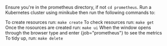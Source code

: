 
Ensure you're in the prometheus directory, if not ```cd prometheus```.
Run a Kubernetes cluster using minikube then run the following commands to:

To create resources run:
```make create```
To check resources run:
```make get```
Once the rosources are created run:
```make ui```
When the window opens through the browser type and enter {job="prometheus"} to see the metrics
To tidy up, run:
```make delete```